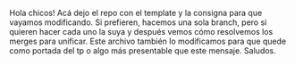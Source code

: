 
Hola chicos!
Acá dejo el repo con el template y la consigna para que vayamos modificando. Si prefieren, hacemos una sola branch, pero si quieren hacer cada uno la suya y después vemos cómo resolvemos los merges para unificar.
Este archivo también lo modificamos para que quede como portada del tp o algo más presentable que este mensaje.
Saludos. 

